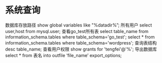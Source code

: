 # 系统查询

数据库存放路径
show global variables like "%datadir%”;
所有用户
select user,host from mysql.user;
查看go\_test所有表
select table\_name from information\_schema.tables where table\_schema='go\_test';
select \* from information\_schema.tables where table\_schema='wordpress';
查询表结构
desc table\_name;
查看用户权限
show grants for 'tengfei'@'%';
导出数据库
select \* from 表名 into outfile ‘file\_name’ export\_options;
